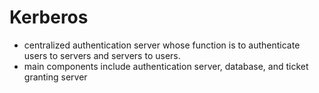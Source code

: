 # Kerberos

- centralized authentication server whose function is to authenticate users to servers and servers to users.
- main components include authentication server, database, and ticket granting server
